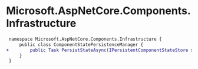 # Microsoft.AspNetCore.Components.Infrastructure

``` diff
 namespace Microsoft.AspNetCore.Components.Infrastructure {
     public class ComponentStatePersistenceManager {
+        public Task PersistStateAsync(IPersistentComponentStateStore store, Dispatcher dispatcher);
     }
 }
```
